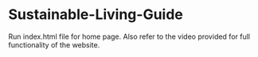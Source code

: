 # Sustainable-Living-Guide

Run index.html file for home page. 
Also refer to the video provided for full functionality of the website.
